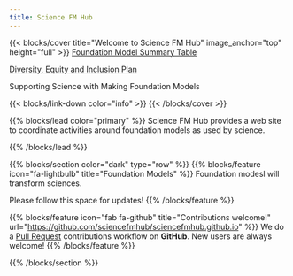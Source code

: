 ```yaml
---
title: Science FM Hub
---
```


{{< blocks/cover title="Welcome to Science FM Hub" image_anchor="top" height="full" >}}
<a class="btn btn-lg btn-primary me-3 mb-4" href="https://docs.google.com/document/d/1Wqw6MiAT0jJCOYes_cUiH5cxLPt05A0PZiH7NvAwRFI">
  Foundation Model Summary Table<i class="fas fa-arrow-alt-circle-right ms-2"></i>
</a>


<a class="btn btn-lg btn-secondary me-3 mb-4" href="/docs/education/diversity-equity-inclusion/">
  Diversity, Equity and Inclusion Plan <i class="fas fa-arrow-alt-circle-right ms-2"></i>
</a>


<p class="lead mt-5">Supporting Science with Making Foundation Models</p>
{{< blocks/link-down color="info" >}}
{{< /blocks/cover >}}


{{% blocks/lead color="primary" %}}
Science FM Hub provides a web site to coordinate activities around foundation models as used by science.

{{% /blocks/lead %}}


{{% blocks/section color="dark" type="row" %}}
{{% blocks/feature icon="fa-lightbulb" title="Foundation Models" %}}
Foundation modesl will transform sciences.

Please follow this space for updates!
{{% /blocks/feature %}}


{{% blocks/feature icon="fab fa-github" title="Contributions welcome!" url="https://github.com/sciencefmhub/sciencefmhub.github.io" %}}
We do a [Pull Request](https://github.com/google/docsy-example/pulls) contributions workflow on **GitHub**. New users are always welcome!
{{% /blocks/feature %}}

<!--
{{% blocks/feature icon="fab fa-twitter" title="Follow us on Twitter!" url="https://twitter.com/docsydocs" %}}
For announcement of latest features etc.
{{% /blocks/feature %}}
-->

{{% /blocks/section %}}


<!--
{{% blocks/section %}}
This is the second section
{.h1 .text-center}
{{% /blocks/section %}}
-->

<!--
{{% blocks/section type="row" %}}

{{% blocks/feature icon="fab fa-app-store-ios" title="Download **from AppStore**" %}}
Get the Science FM Hub app!
{{% /blocks/feature %}}

{{% blocks/feature icon="fab fa-github" title="Contributions welcome!"
    url="https://github.com/google/docsy-example" %}}
We do a [Pull Request](https://github.com/google/docsy-example/pulls)
contributions workflow on **GitHub**. New users are always welcome!
{{% /blocks/feature %}}

{{% blocks/feature icon="fab fa-twitter" title="Follow us on Twitter!"
    url="https://twitter.com/GoHugoIO" %}}
For announcement of latest features etc.
{{% /blocks/feature %}}

{{% /blocks/section %}}
-->

<!--
{{% blocks/section %}}
This is the another section
{.h1 .text-center}
{{% /blocks/section %}}
-->

